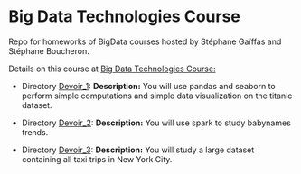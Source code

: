 # Big Data Technologies Course

Repo for homeworks of BigData courses hosted by Stéphane Gaïffas and Stéphane Boucheron.

Details on this course at [Big Data Technologies Course:](https://stephanegaiffas.github.io/big_data_course/)

- Directory [Devoir_1](https://github.com/gtordjma/huynh_tordjman/tree/master/Devoir_1 "Devoir_1"): **Description:** You will use pandas and seaborn to perform simple computations and simple data visualization on the titanic dataset.

- Directory [Devoir_2](https://github.com/gtordjma/huynh_tordjman/tree/master/Devoir_2 "Devoir_2"): **Description:** You will use spark to study babynames trends.

- Directory [Devoir_3](https://github.com/gtordjma/huynh_tordjman/tree/master/Devoir_3 "Devoir_3"): **Description:** You will study a large dataset containing all taxi trips in New York City.
